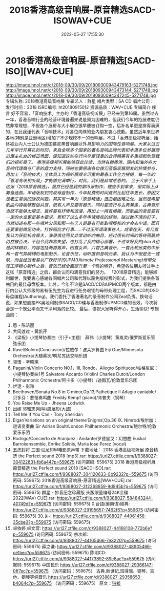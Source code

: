 ﻿---
title: 2018香港高级音响展-原音精选SACD-ISOWAV+CUE
date: 2022-05-27 17:55:30
categories: 试音碟、非卖品、发烧碟
tags: 华语中文
---
# 2018香港高级音响展-原音精选[SACD-ISO][WAV+CUE]

http://image.hnol.net/c/2018-09/30/09/201809300943479163-5271748.jpg
http://image.hnol.net/c/2018-09/30/09/201809300943473144-5271748.jpg
http://image.hnol.net/c/2018-09/30/09/20180930094347245-5271748.jpg
专辑名称: 2018香港高级音响展
专辑艺人：群星
唱片类型：SA CD
唱片公司：
发行时间：2018
ISRC编号: ht20180915012
资源品质：WAV+CUE
专辑简介
序言
好不容易，「音响技术」主办的「香港高级视听展」已经来到第16届。虽然过去一年，香港音响行业的经营环境普遍来说是颇为困难的，但我们今年的招展进度仍然非常理想，不但各个展房与大小展位很早便被订购一空，后补名单更是排得满满的，在此我谨代表「音响技术」对各位向隅的业内朋友衷心致歉。虽然近年来世界各地(特别是亚洲地区)增加了不少规模不一的音响展，不过「香港高级视听展」始终被业内人士公认为德国慕尼黑音响展以外*具影响力的国际性音响展。大家从过去几年举行开幕礼的时刻，来自全球多个国家的著名音响品牌代表和本港多位参展商迫爆主礼台的墟冚场面，便知道这些在行内举足轻重的业界精英有多重视和欣赏我们的视听展了。
香港高级视听展能够获此佳绩，当然有赖香港、国内和海外各大音响代理商与厂家的鼎力支持，同时也要感谢各位拨冗莅临观展朋友的热情参与，再加上「音响技术」全体员工为视听展艰辛沉重的筹备工作全力拼搏，每一年的「香港高级视听展」才能够完满举行，对此，我们是非常感恩的。
至于大家手上这张「2018原音精选」，虽然已经是我的第15张制作，理应手到拿来，但实际上从筹备选曲，申请版权到完成母盘制作，今年耗费的时间竟然比起往年更长，原因又是老生常谈的版权问题。其实每一年为「原音精选」选曲最困难之处，当然是希望歌曲内容能够雅俗共赏，既有人声又要有器乐，同时要流行与古典兼备，古典音乐当然不能够太艰涩，最好要有抒情和浪漫，再加上一两首爆棚，而歌曲的录音要有一定的水准更是基本要求。累积了这么多年申请版权的经验。碰过数不清的钉子，当然知道有那一些唱片公司和那一些艺人是最有可能取得版权的才会去申请。而且还要事前做足功夫，打好照应才行事……不过正所谓谋事在人，成事在天，有几首我认为获批机会极大，演录俱佳而又非常动听的曲目，经过很长时间的等待而最终仍然被否决，不但令我非常失望，也打乱了我的精心部署，不过幸好我的plan
B也是同样精彩，内容包括两首男声，四首女声，六首古典音乐，一首比较另类的中乐和一首气势磅礴的电影配乐，论音乐性，动听度和音响元素，我认为不但是无一或缺，而且经过老易以广获好评的UPM(Ultimate
Professional
Mastering)母带处理工序精心制作之后，音效已经全面提升至一个*高的境界，希望各位朋友听过手上这张「原音精选」之后，都会认同和满意我们的努力。
「2018原音精选」能够顺利面世，我要衷心感谢各间唱片公司和代理以豁免版权费的形式，为我们提供各首曲目的最佳母盘版本。此外，今年不论是SACD/CD和UPMCD两个版本，都是由行内公认大师级的易有伍先生为我进行任务艰钜的母带处理工程，而SACD的DSD母盘编程(Authoring)。我们委托了香港著名的录音制作公司Zeal负责。换句话说，如果想直接PK奥地利制作SACD/CD碟与香港制作UPMCD碟的音效，今次将会是一个既公平而又干净利落的比较。
最后，谨祝大家听得开心，生活愉快!
专辑曲目：
01. 愿 - 陈洁丽
02. 共同渡过 - 黄凯芹
03. 《梁祝》小提琴协奏曲（引子+主题）
薛伟（小提琴）黄胤灵/俄罗斯爱乐管弦乐团
04. Ravel/Bolero(Conclusion)/拉威尔：波莱罗舞曲
Eiji Oue/Minnesota
Orchestra/大植英次/明尼苏达交响乐团
05. 领悟 - 辛晓琪
06. Paganini/Violin Concerto N0.1，III, Rondo，Allegro
Spirituoso/帕格尼尼：小提琴协奏曲1号
Salvatore Accardo (Violin)
Charles Dutoit/London Philharmonic
Orchestra/阿卡多（小提琴）/迪图瓦/伦敦爱乐乐团
07. 烂泥 - 彭羚
08. Beethoven/Sonata No.8 in C minor,Op.13,Pathetique II.Adagio
cantable/贝多芬：悲怆奏鸣曲
Freddy Kempf
(piano)/肯普夫（钢琴）
09. You Raise Me Up - Jheena Lodwick
10. 出嫁
郭雅志(唢呐)周展彤(大鼓)
11. Tell Me If You Can - Tony Sheridan
12. Elgar/Variations on an original theme‘Enigma’,Op.36 IX.
Nimrod/埃尔加：谜语变奏曲
Sir Adrian Boult/London
Philharmonic Orchestra/鲍尔特/伦敦爱乐乐团
13. Rodrigo/Concierto de Aranjuez : Andante/罗德里戈：幻想曲
Euskal Barrokensemble, Enrike
Solinis, Maria lose Perez (vocal)
14. 五虎封将
三国·见龙卸甲电影原声带
下载地址：
2018 香港高级视听展 原音精选 the Perfect sound 2018
[mp3].rar: https://url27.ctfile.com/f/9388027-304122831-fb6a44?p=559675
(访问密码: 559675)
2018 香港高级视听展 原音精选 the Perfect sound 2018 [SACD-ISO].rar: https://url27.ctfile.com/f/9388027-304120633-0b9232?p=559675
(访问密码: 559675)
2018香港高级音响展-原音精选[WAV+CUE].rar: https://url27.ctfile.com/f/9388027-312368859-9d945b?p=559675
(访问密码: 559675)
群星 - 妙音纪念珍藏版 头版限量编号24K金碟 2022[WAV+CUE].rar: https://url27.ctfile.com/f/9388027-584843244-40749d?p=559675
(访问密码: 559675)
0.台語(闽南语)經典: https://url27.ctfile.com/d/9388027-29195657-7462f6?p=559675
(访问密码: 559675)
30.关-: https://url27.ctfile.com/d/9388027-44061458-35cbe0?p=559675
(访问密码: 559675)
34. 卓依婷,卓文萱: https://url27.ctfile.com/d/9388027-44168108-772b6e?p=559675
(访问密码: 559675)
宗次郎: https://url27.ctfile.com/d/9388027-44165466-7e3220?p=559675
(访问密码: 559675)
薛之谦: https://url27.ctfile.com/d/9388027-48905466-ce1bec?p=559675
(访问密码: 559675)
陈明CD: https://url27.ctfile.com/d/9388027-44173892-89c8ae?p=559675
(访问密码: 559675)
中国民乐
https://url27.ctfile.com/d/9388027-29366147-0ff7ec?p=559675
（访问密码：559675）
古典,新世纪,班得瑞、钢琴、吉他、钢琴等纯音乐
https://url27.ctfile.com/d/9388027-29358653-b4064c?p=559675
（访问密码：559675）
原文：[链接](https://blog.sina.com.cn/s/blog_1647c7e7601030xgu.html)